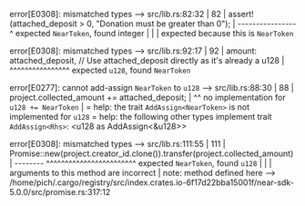 error[E0308]: mismatched types
  --> src/lib.rs:82:32
   |
82 |     assert!(attached_deposit > 0, "Donation must be greater than 0");
   |             ----------------   ^ expected `NearToken`, found integer
   |             |
   |             expected because this is `NearToken`

error[E0308]: mismatched types
  --> src/lib.rs:92:17
   |
92 |         amount: attached_deposit, // Use attached_deposit directly as it's already a u128
   |                 ^^^^^^^^^^^^^^^^ expected `u128`, found `NearToken`

error[E0277]: cannot add-assign `NearToken` to `u128`
  --> src/lib.rs:88:30
   |
88 |     project.collected_amount += attached_deposit;
   |                              ^^ no implementation for `u128 += NearToken`
   |
   = help: the trait `AddAssign<NearToken>` is not implemented for `u128`
   = help: the following other types implement trait `AddAssign<Rhs>`:
             <u128 as AddAssign>
             <u128 as AddAssign<&u128>>

error[E0308]: mismatched types
   --> src/lib.rs:111:55
    |
111 |     Promise::new(project.creator_id.clone()).transfer(project.collected_amount)
    |                                              -------- ^^^^^^^^^^^^^^^^^^^^^^^^ expected `NearToken`, found `u128`
    |                                              |
    |                                              arguments to this method are incorrect
    |
note: method defined here
   --> /home/pich/.cargo/registry/src/index.crates.io-6f17d22bba15001f/near-sdk-5.0.0/src/promise.rs:317:12
